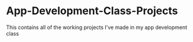 # App-Development-Class-Projects
This contains all of the working projects I've made in my app development class
